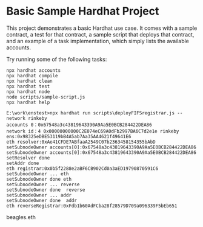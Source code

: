 # Basic Sample Hardhat Project

This project demonstrates a basic Hardhat use case. It comes with a sample contract, a test for that contract, a sample script that deploys that contract, and an example of a task implementation, which simply lists the available accounts.

Try running some of the following tasks:

```shell
npx hardhat accounts
npx hardhat compile
npx hardhat clean
npx hardhat test
npx hardhat node
node scripts/sample-script.js
npx hardhat help
```
```
E:\work\enstest>npx hardhat run scripts\deployFIFSregistrar.js --network rinkeby
accounts 0：0x67548a3c43819643390A9Aa5E0BCB284422DEA86
network id：4 0x00000000000C2E074eC69A0dFb2997BA6C7d2e1e rinkeby
ens:0x98325eDBE53119bB4A5ab7Aa35AA4621f49641E6
eth resolver:0xAe41CFDE7ABfaaA2549C07b2363458154355bAbD
setSubnodeOwner accounts[0]:0x67548a3c43819643390A9Aa5E0BCB284422DEA86
setSubnodeOwner accounts[0]:0x67548a3c43819643390A9Aa5E0BCB284422DEA86
setResolver done
setAddr done
eth registrar:0x0b5f2288e2aBF6CB902Cd0a3aED19790870591C6
setSubnodeOwner ... eth
setSubnodeOwner done eth
setSubnodeOwner ... reverse
setSubnodeOwner done  reverse
setSubnodeOwner ... addr
setSubnodeOwner done  addr
eth reverseRegistrar:0xFdb1b60AdFCba28f28579D709a096339F5bEb651

```
beagles.eth
```
```
